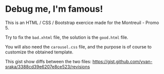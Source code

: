 # Debug me, I'm famous!

This is an HTML / CSS / Bootstrap exercice made for the Montreuil - Promo 5.

Try to fix the `bad.xhtml` file, the solution is the `good.html` file.

You will also need the `carousel.css` file, and the purpose is of course to customize the obtained template.

This gist show diffs between the two files: https://gist.github.com/yvan-sraka/3388cd39e6207e8ce523/revisions
